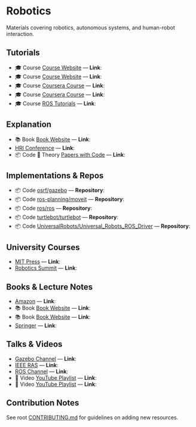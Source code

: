 # Robotics

Materials covering robotics, autonomous systems, and human-robot interaction.

## Tutorials

- 🎓 Course [Course Website](https://see.stanford.edu/Course/CS223A/) — **Link**:
- 🎓 Course [Course Website](https://ocw.mit.edu/courses/mechanical-engineering/2-12-introduction-to-robotics-fall-2005/) — **Link**:
- 🎓 Course [Coursera Course](https://www.coursera.org/specializations/robotics) — **Link**:
- 🎓 Course [Coursera Course](https://www.coursera.org/learn/robotics-flight) — **Link**:
- 🎓 Course [ROS Tutorials](http://wiki.ros.org/ROS/Tutorials) — **Link**:

## Explanation

- 📚 Book [Book Website](http://www.cds.caltech.edu/~murray/books/MLS/pdf/mls94-complete.pdf) — **Link**:
- [HRI Conference](https://humanrobotinteraction.org/) — **Link**:
- 📦 Code 🧠 Theory [Papers with Code](https://paperswithcode.com/task/robotics) — **Link**:

## Implementations & Repos

- 📦 Code [osrf/gazebo](https://github.com/osrf/gazebo) — **Repository**:
- 📦 Code [ros-planning/moveit](https://github.com/ros-planning/moveit) — **Repository**:
- 📦 Code [ros/ros](https://github.com/ros/ros) — **Repository**:
- 📦 Code [turtlebot/turtlebot](https://github.com/turtlebot/turtlebot) — **Repository**:
- 📦 Code [UniversalRobots/Universal_Robots_ROS_Driver](https://github.com/UniversalRobots/Universal_Robots_ROS_Driver) — **Repository**:

## University Courses

- [MIT Press](https://mitpress.mit.edu/books/probabilistic-robotics) — **Link**:
- [Robotics Summit](https://www.roboticssummit.com/) — **Link**:

## Books & Lecture Notes

- [Amazon](https://www.amazon.com/Introduction-Robotics-Mechanics-Control-4th/dp/0133489795) — **Link**:
- 📚 Book [Book Website](http://hades.mech.northwestern.edu/index.php/Modern_Robotics) — **Link**:
- 📚 Book [Book Website](http://planning.cs.uiuc.edu/) — **Link**:
- [Springer](https://www.springer.com/gp/book/9781846286414) — **Link**:

## Talks & Videos

- [Gazebo Channel](https://www.youtube.com/user/GazeboSim) — **Link**:
- [IEEE RAS](https://www.ieee-ras.org/conferences-workshops/fully-sponsored/icra) — **Link**:
- [ROS Channel](https://www.youtube.com/user/rosorg) — **Link**:
- 🎥 Video [YouTube Playlist](https://www.youtube.com/playlist?list=PL65CC0384A1798ADF) — **Link**:
- 🎥 Video [YouTube Playlist](https://www.youtube.com/playlist?list=PLp-6KIOyWGiJGhZ4I9R_Ze55cSjntSjp-) — **Link**:

## Contribution Notes

See root [CONTRIBUTING.md](../CONTRIBUTING.md) for guidelines on adding new resources.